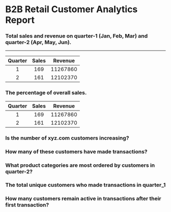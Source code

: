 # B2B Retail Customer Analytics Report

### Total sales and revenue on quarter-1 (Jan, Feb, Mar) and quarter-2 (Apr, May, Jun).
---
| Quarter         | Sales         | Revenue         |
| :-------------: |:-------------:| :-------------: |
| 1               | 169           | 11267860        |
| 2               | 161           |   12102370      |

### The percentage of overall sales.
| Quarter         | Sales         | Revenue         |
| :-------------: |:-------------:| :-------------: |
| 1               | 169           | 11267860        |
| 2               | 161           |   12102370      |


### Is the number of xyz.com customers increasing?



### How many of these customers have made transactions?
### What product categories are most ordered by customers in quarter-2?
### The total unique customers who made transactions in quarter_1
### How many customers remain active in transactions after their first transaction?
###
###
